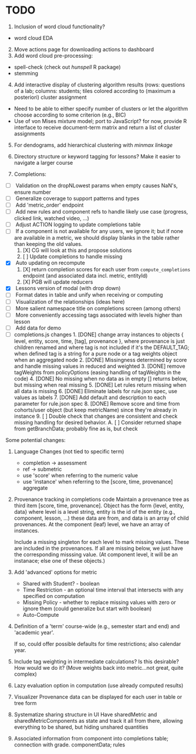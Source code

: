TODO
====

1.  Inclusion of word cloud functionality?
  -   word cloud EDA
2.  Move actions page for downloading actions to dashboard
3.  Add word cloud pre-processing:
  -    spell-check (check out *hunspell* R package)
  -    stemming 
4.  Add interactive display of clustering algorithm results (rows: questions of a lab; columns: students; tiles colored according to (maximum a posteriori) cluster assignment 
  -   Need to be able to either specify number of clusters or let the algorithm choose according to some criterion (e.g., BIC)
  -   Use of von Mises mixture model; port to JavaScript? for now, provide R interface to receive document-term matrix and return a list of cluster assignments
5.  For dendograms, add hierarchical clustering with *minmax linkage*
6.  Directory structure or keyword tagging for lessons? Make it easier to navigate a larger course

7. Completions:
  -   [ ] <LOW> Validation on the dropNLowest params when empty causes NaN's, ensure number
  -   [ ] <LOW> Generalize coverage to support patterns and types
  -   [ ] <LOW> Add 'metric_order' endpoint
  -   [ ] <MED> Add new rules and component refs to handle likely use case (progress, clicked link, watched video, ...)
  -   [ ] <HIGH> Adjust ACTION logging to update completions table
  -   [ ] <LOW> If a component is not available for any users, we ignore it; but if none are available in a metric,
      we should display blanks in the table rather than keeping the old values.
      1. [X] CG will look at this and propose solutions
      2. [ ] Update completions to handle missing
  -   [X] <HIGH> Auto updating on recompute
      1. [X] return completion scores for each user from `compute_completions` endpoint (and associated data incl. metric, entityId) 
      2. [X] PGB will update reducers
  -   [X] <HIGH> Lessons version of modal (with drop down)
  -   [ ] <MED> Format dates in table and unify when receiving or computing
  -   [ ] <MED> Visualization of the relationships (ideas here)
  -   [ ] <MED> More salient namespace title on completions screen (among others)
  -   [ ] <LOW> More conveniently accessing tags associated with levels higher than lesson
  -   [ ] <HIGH> Add data for demo
  -   [ ] completions.js changes
          1. [DONE] change array instances to objects { level, entity, score, time, [tag], provenance },
             where provenance is just children renamed and where tag is not included if it's the
             DEFAULT_TAG; when defined tag is a string for a pure node or a tag weights object
             when an aggregated node
          2. [DONE] Missingness determined by score and handle missing values in reduced and weighted
          3. [DONE] remove tagWeights from policyOptions (easing handling of tagWeights in the code)
          4. [DONE] No missing when no data as in empty [] returns below, but missing when real missing
          5. [DONE] Let rules return missing when all data is missing
          6. [DONE] Eliminate labels for rule.json spec, use values as labels
          7. [DONE] Add default and description to each parameter for rule.json spec
          8. [DONE] Remove score and time from cohorts/user object (but keep metricName) since they're already in instance
          9. [ ] Double check that changes are consistent and check missing handling for desired behavior.
          A. [ ] Consider returned shape from getBranchData; probably fine as is, but check

Some potential changes:

  1. Language Changes (not tied to specific term)
     + completion -> assessment
     + ref -> submetric
     + use 'score' when referring to the numeric value
     + use 'instance' when referring to the [score, time, provenance] aggregate

  2. Provenance tracking in completions code
     Maintain a provenance tree as third item [score, time, provenance].
     Object has the form {level, entity, data} where level is a level string,
     entity is the id of the entity (e.g., component, lesson, ...) these data
     are from, and data is an array of child provenances.
     At the component (leaf) level, we have an array of instances.

     Include a missing singleton for each level to mark missing values.
     These are included in the provenances. If all are missing below,
     we just have the corresponding misssing value.
     (At component level, it will be an instanace; else one of these objects.)

  3. Add 'advanced' options for metric
     + Shared with Student? - boolean
     + Time Restriction - an optional time interval that intersects with any specified on computation
     + Missing Policy - whether to replace missing values with zero or ignore them  (could generalize but start with boolean)
     + Auto-Compute

  4. Definition of a 'term' course-wide (e.g., semester start and end)
     and 'academic year'.
     
     If so, could offer possible defaults for time restrictions; also calendar year.

  5. Include tag weighting in intermediate calculations?
     Is this desirable? How would we do it?  (Move weights back into metric...not great, quite complex)

  6. Lazy evaluation option in computation (use already computed results)

  7. Visualizer 
     Provenance data can be displayed for each user in table or tree form

  8. Systematize sharing structure in UI
     Have sharedMetric and sharedMetricComponents as state and track it all from there,
     allowing everything to be shared, but hiding unshared quantities

  9. Associated information from component into completions table; connection with grade.
     componentData; rules

